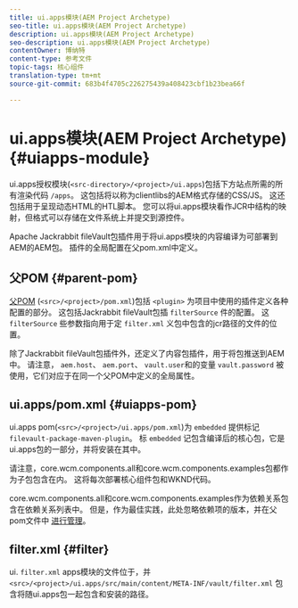 ```yaml
---
title: ui.apps模块(AEM Project Archetype)
seo-title: ui.apps模块(AEM Project Archetype)
description: ui.apps模块(AEM Project Archetype)
seo-description: ui.apps模块(AEM Project Archetype)
contentOwner: 博纳特
content-type: 参考文件
topic-tags: 核心组件
translation-type: tm+mt
source-git-commit: 683b4f4705c226275439a408423cbf1b23bea66f

---
```



# ui.apps模块(AEM Project Archetype) {#uiapps-module}

ui.apps授权模块(`<src-directory>/<project>/ui.apps`)包括下方站点所需的所有渲染代码 `/apps`。 这包括将以称为clientlibs的AEM格式存储的CSS/JS。 这还包括用于呈现动态HTML的HTL脚本。 您可以将ui.apps模块看作JCR中结构的映射，但格式可以存储在文件系统上并提交到源控件。

Apache Jackrabbit fileVault包插件用于将ui.apps模块的内容编译为可部署到AEM的AEM包。 插件的全局配置在父pom.xml中定义。

## 父POM {#parent-pom}

[父POM](overview.md#parent-pom) (`<src>/<project>/pom.xml`)包括 `<plugin>` 为项目中使用的插件定义各种配置的部分。 这包括Jackrabbit fileVault包插 `filterSource` 件的配置。 这 `filterSource` 些参数指向用于定 `filter.xml` 义包中包含的jcr路径的文件的位置。

除了Jackrabbit fileVault包插件外，还定义了内容包插件，用于将包推送到AEM中。 请注意， `aem.host`、 `aem.port`、 `vault.user`和的变量 `vault.password` 被使用，它们对应于在同一个父POM中定义的全局属性。

## ui.apps/pom.xml {#uiapps-pom}

ui.apps pom(`<src>/<project>/ui.apps/pom.xml`)为 `embedded` 提供标记 `filevault-package-maven-plugin`。 标 `embedded` 记包含编译后的核心包，它是ui.apps包的一部分，并将安装在其中。

请注意，core.wcm.components.all和core.wcm.components.examples包都作为子包包含在内。 这将每次部署核心组件包和WKND代码。

core.wcm.components.all和core.wcm.components.examples作为依赖关系包含在依赖关系列表中。 但是，作为最佳实践，此处忽略依赖项的版本，并在父pom文件中 [进行管理](overview.md#core-components)。

## filter.xml {#filter}

ui. `filter.xml` apps模块的文件位于，并 `<src>/<project>/ui.apps/src/main/content/META-INF/vault/filter.xml` 包含将随ui.apps包一起包含和安装的路径。

